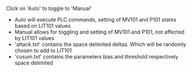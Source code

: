 Click on 'Auto' to toggle to 'Manual'
* Auto will execute PLC commands, setting of MV101 and P101 states based on LIT101 values 
* Manual allows for toggling and setting of MV101 and P101, not affected by LIT101 values
* 'attack.txt' contains the space delimited deltas. Which will be randomly chosen to add to LIT101
* 'cusum.txt' contains the parameters bias and threshold respectively space delimited